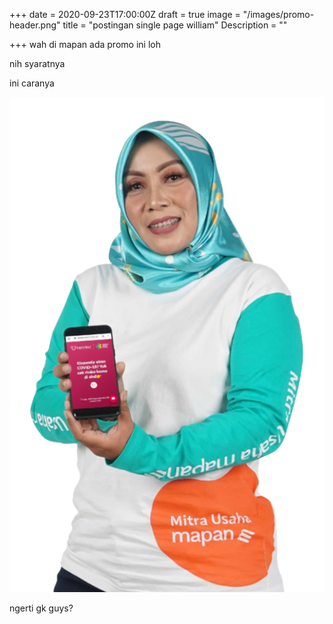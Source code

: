 +++
date = 2020-09-23T17:00:00Z
draft = true
image = "/images/promo-header.png"
title = "postingan single page william"
Description = ""

+++
wah di mapan ada promo ini loh

nih syaratnya

ini caranya

![](/images/g1691.png)

ngerti gk guys?
